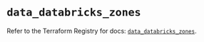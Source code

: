 # `data_databricks_zones`

Refer to the Terraform Registry for docs: [`data_databricks_zones`](https://registry.terraform.io/providers/databricks/databricks/1.49.0/docs/data-sources/zones).
